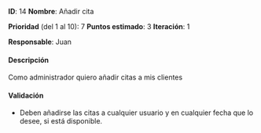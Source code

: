 **ID**: 14
**Nombre**: Añadir cita

**Prioridad** (del 1 al 10): 7
**Puntos estimado**: 3
**Iteración**: 1

**Responsable**: Juan

#### Descripción
Como administrador quiero añadir citas a mis clientes

#### Validación
* Deben añadirse las citas a cualquier usuario y en cualquier fecha que lo desee, si está disponible.
